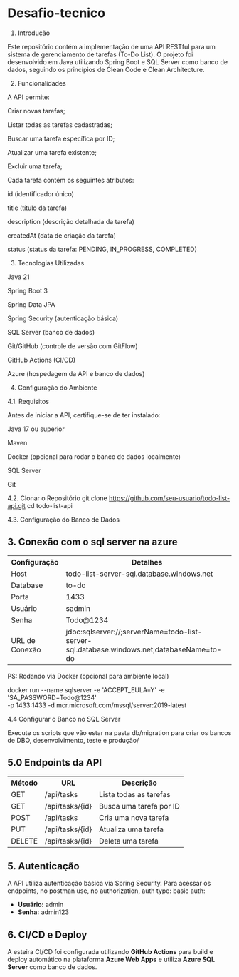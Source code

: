 # Desafio-tecnico

1. Introdução

Este repositório contém a implementação de uma API RESTful para um sistema de gerenciamento de tarefas (To-Do List). O projeto foi desenvolvido em Java utilizando Spring Boot e SQL Server como banco de dados, seguindo os princípios de Clean Code e Clean Architecture.

2. Funcionalidades

A API permite:

Criar novas tarefas;

Listar todas as tarefas cadastradas;

Buscar uma tarefa específica por ID;

Atualizar uma tarefa existente;

Excluir uma tarefa;

Cada tarefa contém os seguintes atributos:

id (identificador único)

title (título da tarefa)

description (descrição detalhada da tarefa)

createdAt (data de criação da tarefa)

status (status da tarefa: PENDING, IN_PROGRESS, COMPLETED)

3. Tecnologias Utilizadas

Java 21

Spring Boot 3

Spring Data JPA

Spring Security (autenticação básica)

SQL Server (banco de dados)

Git/GitHub (controle de versão com GitFlow)

GitHub Actions (CI/CD)

Azure (hospedagem da API e banco de dados)

4. Configuração do Ambiente

4.1. Requisitos

Antes de iniciar a API, certifique-se de ter instalado:

Java 17 ou superior

Maven

Docker (opcional para rodar o banco de dados localmente)

SQL Server

Git

4.2. Clonar o Repositório
git clone https://github.com/seu-usuario/todo-list-api.git
cd todo-list-api

4.3. Configuração do Banco de Dados

<h2>3. Conexão com o sql server na azure</h2>
<table>
    <tr>
        <th>Configuração</th>
        <th>Detalhes</th>
    </tr>
    <tr>
        <td>Host</td>
        <td>todo-list-server-sql.database.windows.net</td>
    </tr>
    <tr>
        <td>Database</td>
        <td>to-do</td>
    </tr>
    <tr>
        <td>Porta</td>
        <td>1433</td>
    </tr>
    <tr>
        <td>Usuário</td>
        <td>sadmin</td>
    </tr>
    <tr>
        <td>Senha</td>
        <td>Todo@1234</td>
    </tr>
    <tr>
        <td>URL de Conexão</td>
        <td>jdbc:sqlserver://;serverName=todo-list-server-sql.database.windows.net;databaseName=to-do</td>
    </tr>
</table>

PS: Rodando via Docker (opcional para ambiente local)

docker run --name sqlserver -e 'ACCEPT_EULA=Y' -e 'SA_PASSWORD=Todo@1234' \
   -p 1433:1433 -d mcr.microsoft.com/mssql/server:2019-latest

   4.4 Configurar o Banco no SQL Server

Execute os scripts que vão estar na pasta db/migration para criar os bancos de DBO, desenvolvimento, teste e produção/


<h2>5.0 Endpoints da API</h2>
<table>
    <tr>
        <th>Método</th>
        <th>URL</th>
        <th>Descrição</th>
    </tr>
    <tr>
        <td>GET</td>
        <td>/api/tasks</td>
        <td>Lista todas as tarefas</td>
    </tr>
    <tr>
        <td>GET</td>
        <td>/api/tasks/{id}</td>
        <td>Busca uma tarefa por ID</td>
    </tr>
    <tr>
        <td>POST</td>
        <td>/api/tasks</td>
        <td>Cria uma nova tarefa</td>
    </tr>
    <tr>
        <td>PUT</td>
        <td>/api/tasks/{id}</td>
        <td>Atualiza uma tarefa</td>
    </tr>
    <tr>
        <td>DELETE</td>
        <td>/api/tasks/{id}</td>
        <td>Deleta uma tarefa</td>
    </tr>
</table>


<h2>5. Autenticação</h2>
<p>A API utiliza autenticação básica via Spring Security. Para acessar os endpoints, no postman use, no authorization, auth type: basic auth:</p>
<ul>
    <li><b>Usuário:</b> admin</li>
    <li><b>Senha:</b> admin123</li>
</ul>

<h2>6. CI/CD e Deploy</h2>
<p>A esteira CI/CD foi configurada utilizando <b>GitHub Actions</b> para build e deploy automático na plataforma <b>Azure Web Apps</b> e utiliza <b>Azure SQL Server</b> como banco de dados.</p>





